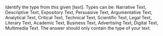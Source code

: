 Identify the type from this given [text]. Types can be: Narrative Text, Descriptive Text, Expository Text, Persuasive Text, Argumentative Text, Analytical Text, Critical Text, Technical Text, Scientific Text, Legal Text, Literary Text, Academic Text, Business Text, Advertising Text, Digital Text, Multimedia Text. The answer should only contain the type of your text.
